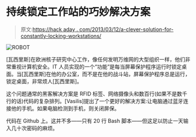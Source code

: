 # 持续锁定工作站的巧妙解决方案

> 原文:[https://hack aday . com/2013/03/12/a-clever-solution-for-constantly-locking-workstations/](https://hackaday.com/2013/03/12/a-clever-solution-for-constantly-locking-workstations/)

![ROBOT](../Images/a8e5f9ef2acb1c0767e66cf0e27d2206.png)

[瓦西里斯]在欧洲核子研究中心工作，像任何发明万维网的大型组织一样，他们非常重视计算机安全。IT 人员实现的一个“功能”是每当屏幕保护程序运行时锁定桌面。当[瓦西里斯]在他的办公室，而不是在他的战斗站，屏幕保护程序总是运行，锁定桌面，非常烦人[瓦西里斯]。

这个问题通常的黑客解决方案是 RFID 标签、网络摄像头和数百行(如果不是数千行的话)代码的复杂排列。[Vasilis]提出了一个更好的解决方案:让电脑通过蓝牙连接他的手机。如果电脑检测到手机，则关闭屏保。

代码在 Github 上。这并不多——只有 20 行 Bash 脚本——但这足以防止一天输入几十次密码的麻烦。